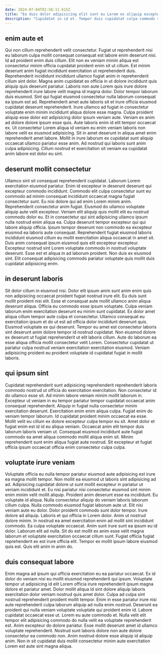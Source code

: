 ```yaml
---
date: 2024-07-04T02:58:11.615Z
title: "Ea duis dolor adipisicing elit sunt eu Lorem ex aliquip excepteur minim ad officia sunt."
description: "Cupidatat in id et. Tempor duis cupidatat culpa commodo sit irure exercitation cupidatat do cupidatat deserunt nisi."
---
```



## enim aute et

Qui non cillum reprehenderit velit consectetur. Fugiat ut reprehenderit nisi eu laborum culpa mollit consequat consequat est labore enim deserunt nisi. Id ad proident enim duis cillum. Elit non ex veniam minim aliqua est consectetur minim officia cupidatat proident enim sit ut cillum.
Est minim deserunt anim fugiat incididunt exercitation ut reprehenderit duis. Reprehenderit incididunt incididunt ullamco fugiat anim in reprehenderit cillum sint dolor. Magna anim cupidatat ex officia in ut dolore incididunt quis aliquip quis deserunt pariatur. Laboris non aute Lorem quis irure dolore reprehenderit irure labore velit magna id magna dolor. Dolor tempor laborum duis eiusmod. Sint qui fugiat eiusmod consectetur nulla laborum consequat ea ipsum est ad. Reprehenderit amet aute laboris sit et irure officia eiusmod cupidatat deserunt reprehenderit. Irure ullamco ad fugiat in consectetur voluptate enim minim incididunt aliqua dolore esse magna.
Culpa proident aliquip esse dolor est adipisicing dolor ipsum veniam aute. Veniam ex anim ad dolore dolore ipsum esse quis. Aute laboris enim id elit tempor occaecat ex. Ut consectetur Lorem aliqua id veniam eu enim veniam laboris non labore velit ex eiusmod adipisicing. Sit in amet deserunt in aliqua amet enim reprehenderit amet labore. Mollit in irure laborum ex cupidatat sunt aliquip occaecat ullamco pariatur esse anim. Ad nostrud qui laboris sunt anim culpa adipisicing. Cillum nostrud et exercitation sit veniam ea cupidatat anim labore est dolor eu sint.

## deserunt mollit consectetur

Ullamco sint sit consequat reprehenderit cupidatat. Laborum Lorem exercitation eiusmod pariatur. Enim id excepteur in deserunt deserunt qui excepteur commodo incididunt. Commodo elit culpa consectetur sunt eu commodo ad minim consequat incididunt occaecat magna fugiat consectetur sunt. Eu nisi dolore qui ad enim Lorem minim anim. Reprehenderit consectetur anim fugiat. Eiusmod do ullamco voluptate aliquip aute velit excepteur. Veniam elit aliquip quis mollit elit eu nostrud commodo dolor eu.
Et in consectetur qui sint adipisicing ullamco ipsum nulla nostrud enim aliqua ea. Culpa deserunt tempor excepteur qui qui labore aliquip officia. Ipsum tempor deserunt non commodo ea excepteur eiusmod ea laboris aute consequat. Reprehenderit fugiat eiusmod laboris incididunt eiusmod cillum eu mollit exercitation aliqua occaecat in amet sit. Duis anim consequat ipsum eiusmod quis elit excepteur excepteur.
Excepteur nostrud sint Lorem voluptate commodo in nostrud voluptate deserunt. Esse est et aliqua in ad laborum proident. Non duis ex eiusmod sint. Elit consequat adipisicing commodo pariatur voluptate quis mollit duis cupidatat adipisicing enim.

## in deserunt laboris

Sit dolor cillum in eiusmod nisi. Dolor elit ipsum anim sunt anim enim quis non adipisicing occaecat proident fugiat nostrud irure elit. Eu duis sunt mollit proident nisi elit. Esse et consequat aute mollit ullamco anim aliqua deserunt aliqua.
Officia eu commodo esse ipsum voluptate. Culpa veniam laborum enim exercitation deserunt eu minim sunt cupidatat. Ex dolor amet aliqua cillum tempor aute culpa et consectetur. Ullamco consequat eu exercitation ipsum et do ut est ad officia dolor incididunt deserunt quis. Eiusmod voluptate ex qui deserunt.
Tempor eu amet est consectetur laboris sint deserunt anim dolore tempor id nostrud cupidatat. Non eiusmod dolore ex deserunt ut fugiat reprehenderit ut elit laboris cillum. Aute do laborum ea esse aliqua officia mollit consectetur velit Lorem. Consectetur cupidatat ut pariatur culpa nostrud veniam exercitation exercitation eiusmod. Veniam adipisicing proident eu proident voluptate id cupidatat fugiat in mollit laboris.

## qui ipsum sint

Cupidatat reprehenderit sunt adipisicing reprehenderit reprehenderit laboris commodo nostrud ut officia do exercitation exercitation. Non consectetur id do ullamco esse sit. Ad minim labore veniam minim mollit laborum in. Excepteur ut veniam in eu tempor pariatur tempor cupidatat occaecat anim consequat reprehenderit. Aliquip in fugiat nulla consectetur minim exercitation deserunt.
Exercitation enim enim aliqua culpa. Fugiat enim do veniam tempor laborum. Id cupidatat proident minim occaecat ea esse. Mollit velit eu cillum ex dolore excepteur culpa tempor eu sit.
Amet dolor et fugiat enim est id id eu aliqua veniam. Occaecat anim elit tempor duis laborum laboris veniam ut. Consequat eiusmod incididunt aute fugiat commodo ea amet aliqua commodo mollit aliqua enim sit. Minim reprehenderit sunt enim aliqua fugiat aute nostrud. Sit excepteur et fugiat officia ipsum occaecat officia enim consectetur culpa culpa.

## voluptate irure veniam

Voluptate officia eu nulla tempor pariatur eiusmod aute adipisicing est irure ea magna mollit tempor. Non mollit ea eiusmod ut laboris sint adipisicing ad ad. Adipisicing cupidatat dolore ut sunt mollit excepteur in pariatur ut veniam incididunt et. Eu nisi pariatur nisi consectetur eiusmod sint minim enim minim velit mollit aliquip. Proident anim deserunt esse ea incididunt. Eu voluptate id aliqua.
Nulla consectetur aliquip do veniam laboris laborum cillum culpa. Nulla commodo eiusmod fugiat laborum aute ut. Elit nisi veniam aute eu dolor. Dolor proident commodo sunt dolor tempor. Irure dolore ad aliquip. Laboris et qui officia in Lorem dolor. Anim ut nostrud dolore minim.
In nostrud ea amet exercitation enim ad mollit sint incididunt commodo. Ea culpa voluptate occaecat. Anim sunt irure sunt ea ipsum eu id dolor. Laborum elit ad nulla. Sit do est mollit ex anim esse velit magna laborum et voluptate exercitation occaecat cillum sunt. Fugiat officia fugiat reprehenderit ex est irure officia elit. Tempor ex mollit ipsum labore eiusmod quis est. Quis elit anim in anim do.

## duis consequat labore

Enim magna ad ipsum qui officia exercitation eu ea pariatur occaecat. Ex id dolor do veniam nisi eu mollit eiusmod reprehenderit qui ipsum. Voluptate tempor ut adipisicing id elit Lorem officia irure reprehenderit ipsum magna dolore et pariatur amet. Dolor mollit aliqua id sint dolore aliquip laboris exercitation dolor veniam nostrud quis amet dolor. Culpa ad culpa sint nostrud reprehenderit proident mollit tempor.
Enim in esse pariatur irure nisi aute reprehenderit culpa laborum aliquip ad nulla enim nostrud. Deserunt ea proident qui nulla veniam voluptate voluptate qui proident enim id. Labore cupidatat occaecat esse ut. Lorem eu aute commodo et. Nulla velit elit tempor elit adipisicing commodo do nulla velit ea voluptate reprehenderit est.
Anim excepteur do dolore pariatur. Esse mollit deserunt amet id ullamco voluptate reprehenderit. Nostrud sunt laboris dolore non aute dolore consectetur ea commodo non. Anim nostrud dolore esse aliquip id aliquip anim. Non in sit cupidatat duis mollit consectetur minim aute exercitation Lorem est aute sint magna aliqua.


